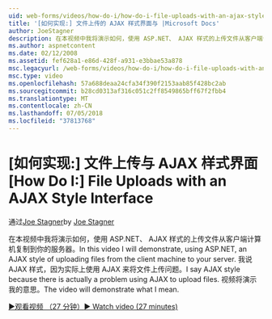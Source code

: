```yaml
---
uid: web-forms/videos/how-do-i/how-do-i-file-uploads-with-an-ajax-style-interface
title: '[如何实现:] 文件上传的 AJAX 样式界面与 |Microsoft Docs'
author: JoeStagner
description: 在本视频中我将演示如何，使用 ASP.NET、 AJAX 样式的上传文件从客户端计算机复制到你的服务器。 之所以说是因为没有 AJAX 样式...
ms.author: aspnetcontent
ms.date: 02/12/2008
ms.assetid: fef628a1-e86d-428f-a931-e3bbae53a878
msc.legacyurl: /web-forms/videos/how-do-i/how-do-i-file-uploads-with-an-ajax-style-interface
msc.type: video
ms.openlocfilehash: 57a688deaa24cfa34f390f2153aab85f428bc2ab
ms.sourcegitcommit: b28cd0313af316c051c2ff8549865bff67f2fbb4
ms.translationtype: MT
ms.contentlocale: zh-CN
ms.lasthandoff: 07/05/2018
ms.locfileid: "37813768"
---
```

<a name="how-do-i--file-uploads-with-an-ajax-style-interface"></a><span data-ttu-id="6e143-104">[如何实现:] 文件上传与 AJAX 样式界面</span><span class="sxs-lookup"><span data-stu-id="6e143-104">[How Do I:]  File Uploads with an AJAX Style Interface</span></span>
====================
<span data-ttu-id="6e143-105">通过[Joe Stagner](https://github.com/JoeStagner)</span><span class="sxs-lookup"><span data-stu-id="6e143-105">by [Joe Stagner](https://github.com/JoeStagner)</span></span>

<span data-ttu-id="6e143-106">在本视频中我将演示如何，使用 ASP.NET、 AJAX 样式的上传文件从客户端计算机复制到你的服务器。</span><span class="sxs-lookup"><span data-stu-id="6e143-106">In this video I will demonstrate, using ASP.NET, an AJAX style of uploading files from the client machine to your server.</span></span> <span data-ttu-id="6e143-107">我说 AJAX 样式，因为实际上使用 AJAX 来将文件上传问题。</span><span class="sxs-lookup"><span data-stu-id="6e143-107">I say AJAX style because there is actually a problem using AJAX to upload files.</span></span> <span data-ttu-id="6e143-108">视频将演示我的意思。</span><span class="sxs-lookup"><span data-stu-id="6e143-108">The video will demonstrate what I mean.</span></span>

[<span data-ttu-id="6e143-109">&#9654;观看视频 （27 分钟）</span><span class="sxs-lookup"><span data-stu-id="6e143-109">&#9654; Watch video (27 minutes)</span></span>](https://channel9.msdn.com/Blogs/ASP-NET-Site-Videos/how-do-i-file-uploads-with-an-ajax-style-interface)
